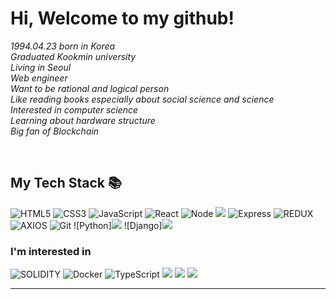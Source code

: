 


<h1> Hi, Welcome to my github!</h1>

<p>
  <em>
    1994.04.23 born in Korea <br>
    Graduated Kookmin university <br>
    Living in Seoul <br>
    Web engineer <br>
    Want to be rational and logical person <br>
    Like reading books especially about social science and science <br>
    Interested in computer science <br> 
    Learning about hardware structure <br>
    Big fan of Blockchain
    
  </em>
  <em>
    </em>
  </em>
</p>

<br />
<h2> My Tech Stack 📚 </h2>

![HTML5](https://img.shields.io/badge/-HTML5-F05032?style=for-the-badge&logo=html5&logoColor=ffffff)
![CSS3](https://img.shields.io/badge/-CSS3-007ACC?style=for-the-badge&logo=css3)
![JavaScript](https://img.shields.io/badge/-JavaScript-%23F7DF1C?style=for-the-badge&logo=javascript&logoColor=000000&labelColor=%23F7DF1C&color=%23FFCE5A)
![React](https://img.shields.io/badge/-React-222222?style=for-the-badge&logo=react)
![Node](https://img.shields.io/badge/-Nodejs-43853d?style=for-the-badge&logo=Node.js&logoColor=white)
<img src="https://img.shields.io/badge/mysql-4479A1?style=for-the-badge&logo=mysql&logoColor=white"> 
![Express](https://img.shields.io/badge/express-000000?style=for-the-badge&logo=express&logoColor=white)
![REDUX](https://img.shields.io/badge/-REDUX-ffffff?style=for-the-badge&logo=redux&logoColor=purple)
![AXIOS](https://img.shields.io/badge/-AXIOS-purple?style=for-the-badge&logo=axios&logoColor=)
![Git](https://img.shields.io/badge/-Git-F05032?style=for-the-badge&logo=git&logoColor=ffffff)
![Python]<img src="https://img.shields.io/badge/github-181717?style=for-the-badge&logo=github&logoColor=white">
![Django]<img src="https://img.shields.io/badge/django-092E20?style=for-the-badge&logo=django&logoColor=white">

 


<h3>I'm interested in </h3>

![SOLIDITY](https://img.shields.io/badge/-SOLIDITY-black?style=for-the-badge&logo=solidity&logoColor=ffffff)
![Docker](https://img.shields.io/badge/-Docker-46a2f1?style=for-the-badge&logo=docker&logoColor=ffffff)
![TypeScript](https://img.shields.io/badge/-TypeScript-007ACC?style=for-the-badge&logo=typescript&logoColor=white)
<img src="https://img.shields.io/badge/amazonaws-232F3E?style=for-the-badge&logo=amazonaws&logoColor=white">
<img src="https://img.shields.io/badge/mongoDB-47A248?style=for-the-badge&logo=MongoDB&logoColor=white">
<img src="https://img.shields.io/badge/python-3776AB?style=for-the-badge&logo=python&logoColor=white">


---
